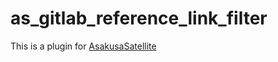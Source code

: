 # as_gitlab_reference_link_filter

This is a plugin for [AsakusaSatellite](http://www.codefirst.org/AsakusaSatellite/)

